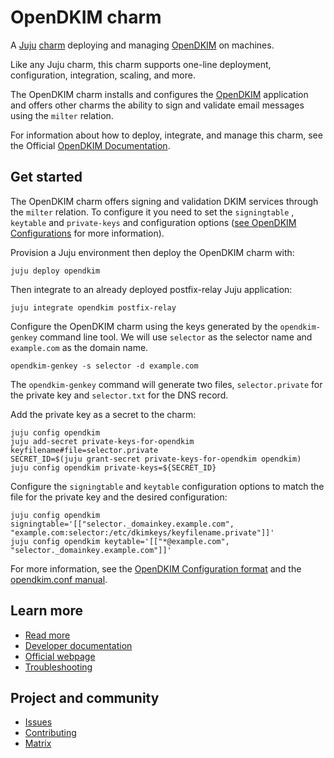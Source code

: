 <!--
Avoid using this README file for information that is maintained or published elsewhere, e.g.:

* metadata.yaml > published on Charmhub
* documentation > published on (or linked to from) Charmhub
* detailed contribution guide > documentation or CONTRIBUTING.md

Use links instead.
-->
<!--
NOTE: This template has the documentation under the `docs-template` due with issues with discourse-gatekeeper. The `docs-template` directory must be changed to `docs` after using this template to ensure discourse-gatekeeper correctly identifies the documentation changes.
-->
# OpenDKIM charm
<!-- Use this space for badges -->

A [Juju](https://juju.is/) [charm](https://documentation.ubuntu.com/juju/3.6/reference/charm/) deploying and
managing [OpenDKIM](http://www.opendkim.org/) on machines.

Like any Juju charm, this charm supports one-line deployment, configuration, integration, scaling, and more.

The OpenDKIM charm installs and configures the [OpenDKIM](http://www.opendkim.org/) application and offers
other charms the ability to sign and validate email messages using the `milter` relation.

For information about how to deploy, integrate, and manage this charm, see the Official [OpenDKIM Documentation](https://charmhub.io/opendkim/docs).

## Get started

The OpenDKIM charm offers signing and validation DKIM services through the `milter`
relation. To configure it you need to set the `signingtable` , `keytable` and `private-keys` and 
configuration options ([see OpenDKIM Configurations](https://charmhub.io/opendkim/configurations)
for more information).

Provision a Juju environment then deploy the OpenDKIM charm with:

```
juju deploy opendkim
```

Then integrate to an already deployed postfix-relay Juju application:

```
juju integrate opendkim postfix-relay
```

Configure the OpenDKIM charm using the keys generated by the `opendkim-genkey` command line tool. 
We will use `selector` as the selector name and `example.com` as the domain name.
```
opendkim-genkey -s selector -d example.com
```

The `opendkim-genkey` command will generate two files, `selector.private` for the private key and 
`selector.txt` for the DNS record.

Add the private key as a secret to the charm:
```
juju config opendkim
juju add-secret private-keys-for-opendkim keyfilename#file=selector.private
SECRET_ID=$(juju grant-secret private-keys-for-opendkim opendkim)
juju config opendkim private-keys=${SECRET_ID}
```

Configure the `signingtable` and `keytable` configuration options to match the file for the
private key and the desired configuration:

```
juju config opendkim signingtable='[["selector._domainkey.example.com", "example.com:selector:/etc/dkimkeys/keyfilename.private"]]'
juju config opendkim keytable='[["*@example.com", "selector._domainkey.example.com"]]'
```

For more information, see the
[OpenDKIM Configuration format](https://charmhub.io/opendkim/docs) and the
[opendkim.conf manual](http://www.opendkim.org/opendkim.conf.5.html).

## Learn more
<!-- 
Provide a list of resources, including the official documentation, developer documentation,
an official website for the software and a troubleshooting guide. Note that this list is not
exhaustive or always relevant for every charm. If there is no official troubleshooting guide,
include a link to the relevant Matrix channel.
-->

* [Read more](https://charmhub.io/opendkim) <!--Link to the charm's official documentation-->
* [Developer documentation](http://www.opendkim.org/docs.html) <!--Link to any developer documentation (could be upstream)-->
* [Official webpage](http://www.opendkim.org/) <!--(Optional) Link to official upstream webpage/blog/marketing content-->
* [Troubleshooting](https://matrix.to/#/#charmhub-charmdev:ubuntu.com) 

## Project and community
* [Issues](https://github.com/canonical/opendkim-operator/issues)
* [Contributing](https://github.com/canonical/opendkim-operator/blob/main/CONTRIBUTING.md)
* [Matrix](https://matrix.to/#/#charmhub-charmdev:ubuntu.com)

